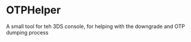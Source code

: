 # OTPHelper
A small tool for teh 3DS console, for helping with the downgrade and OTP dumping process
